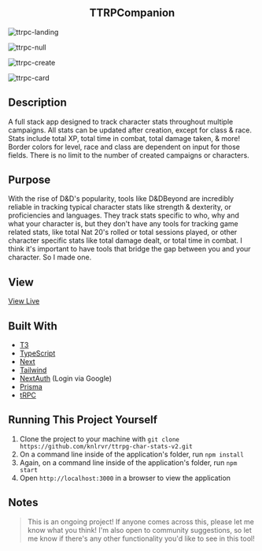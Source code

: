 <h2 align="center"> TTRPCompanion </h2>

![ttrpc-landing](https://github.com/knlrvr/ttrpg-char-stats-v2/assets/91632194/e2bb0dfc-3fcd-4541-ba2b-7d74e893d500)

![ttrpc-null](https://github.com/knlrvr/ttrpg-char-stats-v2/assets/91632194/2bab4b8b-1e8d-4e80-a608-a52621eb07ba)

![ttrpc-create](https://github.com/knlrvr/ttrpg-char-stats-v2/assets/91632194/aa38e188-b588-4ac0-9fd1-2a83c231f254)

![ttrpc-card](https://github.com/knlrvr/ttrpg-char-stats-v2/assets/91632194/1023f98d-80fb-411d-9b37-ff9d1aacb7ed)

## Description
A full stack app designed to track character stats throughout multiple campaigns. All stats can be updated after creation, except for class & race. Stats include total XP, total time in combat, total damage taken, & more!  Border colors for level, race and class are dependent on input for those fields. There is no limit to the number of created campaigns or characters. 

## Purpose
With the rise of D&D's popularity, tools like D&DBeyond are incredibly reliable in tracking typical character stats like strength & dexterity, or proficiencies and languages. They track stats specific to who, why and what your character is, but they don't have any tools for tracking game related stats, like total Nat 20's rolled or total sessions played, or other character specific stats like total damage dealt, or total time in combat. I think it's important to have tools that bridge the gap between you and your character. So I made one. 

## View
[View Live](https://ttrpg-char-stats-v2.vercel.app/)

## Built With
- [T3](https://create.t3.gg/)
- [TypeScript](https://www.typescriptlang.org/)
- [Next](https://nextjs.org/docs)
- [Tailwind](https://tailwindcss.com/docs/installation)
- [NextAuth](https://next-auth.js.org/) (Login via Google)
- [Prisma](https://www.prisma.io/)
- [tRPC](https://trpc.io/docs/quickstart)

## Running This Project Yourself 
1. Clone the project to your machine with `git clone https://github.com/knlrvr/ttrpg-char-stats-v2.git`
2. On a command line inside of the application's folder, run `npm install`
3. Again, on a command line inside of the application's folder, run `npm start`
4. Open `http://localhost:3000` in a browser to view the application

## Notes 
> This is an ongoing project! If anyone comes across this, please let me know what you think! I'm also open to community suggestions, so let me know if there's any other functionality you'd like to see in this tool!
